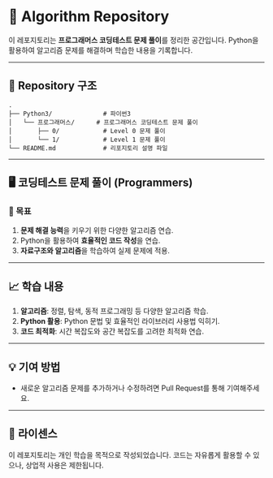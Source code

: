 # 📝 Algorithm Repository

이 레포지토리는 **프로그래머스 코딩테스트 문제 풀이**를 정리한 공간입니다. Python을 활용하여 알고리즘 문제를 해결하며 학습한 내용을 기록합니다.

---

## 📂 Repository 구조

```
. 
├── Python3/              # 파이썬3 
│   └── 프로그래머스/      # 프로그래머스 코딩테스트 문제 풀이
│       ├── 0/            # Level 0 문제 풀이
│       └── 1/            # Level 1 문제 풀이
└── README.md             # 리포지토리 설명 파일
```

---

## 🖥️ 코딩테스트 문제 풀이 (Programmers)

### 🌟 목표
1. **문제 해결 능력**을 키우기 위한 다양한 알고리즘 연습.
2. Python을 활용하여 **효율적인 코드 작성**을 연습.
3. **자료구조와 알고리즘**을 학습하여 실제 문제에 적용.

---

## 📈 학습 내용
1. **알고리즘**: 정렬, 탐색, 동적 프로그래밍 등 다양한 알고리즘 학습.
2. **Python 활용**: Python 문법 및 효율적인 라이브러리 사용법 익히기.
3. **코드 최적화**: 시간 복잡도와 공간 복잡도를 고려한 최적화 연습.

---

## 💡 기여 방법
- 새로운 알고리즘 문제를 추가하거나 수정하려면 Pull Request를 통해 기여해주세요.

---

## 📜 라이센스
이 레포지토리는 개인 학습을 목적으로 작성되었습니다. 코드는 자유롭게 활용할 수 있으나, 상업적 사용은 제한됩니다.
